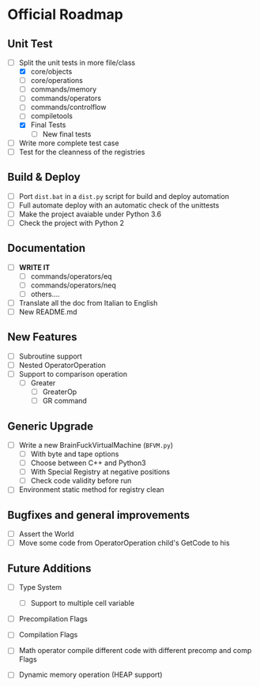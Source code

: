# Official Roadmap
## Unit Test
- [ ] Split the unit tests in more file/class
    - [x] core/objects
    - [ ] core/operations
    - [ ] commands/memory
    - [ ] commands/operators
    - [ ] commands/controlflow
    - [ ] compiletools
    - [x] Final Tests
        - [ ] New final tests
- [ ] Write more complete test case
- [ ] Test for the cleanness of the registries
## Build & Deploy
- [ ] Port `dist.bat` in a `dist.py` script for build and deploy automation
- [ ] Full automate deploy with an automatic check of the unittests
- [ ] Make the project avaiable under Python 3.6
- [ ] Check the project with Python 2
## Documentation
- [ ] **WRITE IT**
    - [ ] commands/operators/eq
    - [ ] commands/operators/neq
    - [ ] others....
- [ ] Translate all the doc from Italian to English
- [ ] New README.md
## New Features
- [ ] Subroutine support
- [ ] Nested OperatorOperation
- [ ] Support to comparison operation
    - [ ] Greater
        - [ ] GreaterOp
        - [ ] GR command
## Generic Upgrade
- [ ] Write a new BrainFuckVirtualMachine (`BFVM.py`)
    - [ ] With byte and tape options
    - [ ] Choose between C++ and Python3
    - [ ] With Special Registry at negative positions
    - [ ] Check code validity before run
- [ ] Environment static method for registry clean
## Bugfixes and general improvements
- [ ] Assert the World
- [ ] Move some code from OperatorOperation child's GetCode to his
## Future Additions
- [ ] Type System
    - [ ] Support to multiple cell variable
- [ ] Precompilation Flags
- [ ] Compilation Flags
- [ ] Math operator compile different code with different precomp and comp Flags
- [ ] Dynamic memory operation (HEAP support)

